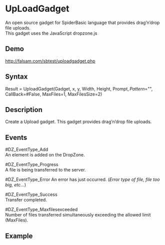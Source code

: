 # UpLoadGadget
An open source gadget for SpiderBasic language that provides drag’n’drop file uploads.   
This gadget uses the JavaScript dropzone.js

## Demo  
http://falsam.com/sbtest/uploadgadget.php

## Syntax
Result = UploadGadget(Gadget, x, y, Width, Height, Prompt$, Pattern$="", CallBack=#False, MaxFiles=1, MaxFilesSize=2)

## Description
Create a Upload gadget. This gadget provides drag’n’drop file uploads.  

## Events
#DZ_EventType_Add  
An element is added on the DropZone.   
 
#DZ_EventType_Progress  
A file is being transferred to the server.  

#DZ_EventType_Error 
An error has just occurred. (_Error type of file, file too big, etc..._)  

#DZ_EventType_Success  
Transfer completed.  
    
#DZ_EventType_Maxfilesexceeded  
Number of files transferred simultaneously exceeding the allowed limit (MaxFiles).

## Example
   
